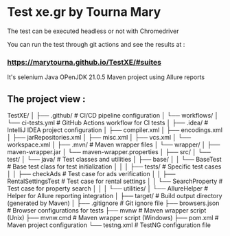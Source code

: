 # Test xe.gr by Tourna Mary

The test can be executed headless or not with Chromedriver 

You can run the test through git actions and see the results at :

### https://marytourna.github.io/TestXE/#suites

It's selenium Java OPenJDK 21.0.5  Maven project  using Allure reports 

## The project view :


TestXE/
│
├── .github/                            # CI/CD pipeline configuration
│   └── workflows/
│       └── ci-tests.yml                # GitHub Actions workflow for CI tests
│
├── .idea/                              # IntelliJ IDEA project configuration
│   ├── compiler.xml
│   ├── encodings.xml
│   ├── jarRepositories.xml
│   ├── misc.xml
│   ├── vcs.xml
│   └── workspace.xml
│
├── .mvn/                               # Maven wrapper files
│   └── wrapper/
│       ├── maven-wrapper.jar
│       └── maven-wrapper.properties
│
├── src/
│   └── test/
│       └── java/                       # Test classes and utilities
│           ├── base/
│           │   └── BaseTest            # Base test class for test initialization
│           │
│           ├── tests/                  # Specific test cases
│           │   ├── checkAds            # Test case for ads verification
│           │   ├── RentalSettingsTest  # Test case for rental settings
│           │   └── SearchProperty      # Test case for property search
│           │
│           └── utilities/
│               └── AllureHelper        # Helper for Allure reporting integration
│
├── target/                             # Build output directory (generated by Maven)
│
├── .gitignore                          # Git ignore file
├── browsers.json                       # Browser configurations for tests
├── mvnw                                # Maven wrapper script (Unix)
├── mvnw.cmd                            # Maven wrapper script (Windows)
├── pom.xml                             # Maven project configuration
└── testng.xml                          # TestNG configuration file









